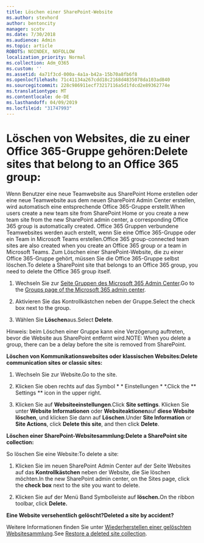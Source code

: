 ```yaml
---
title: Löschen einer SharePoint-Website
ms.author: stevhord
author: bentoncity
manager: scotv
ms.date: 7/30/2018
ms.audience: Admin
ms.topic: article
ROBOTS: NOINDEX, NOFOLLOW
localization_priority: Normal
ms.collection: Adm_O365
ms.custom: ''
ms.assetid: 4a71f3cd-000a-4a1a-b42a-15b70a8fb6f8
ms.openlocfilehash: 71c41134a267cdd18c2168d4835078da103ad840
ms.sourcegitcommit: 228c986911ecf73217116a5d1fdcd2e89362774e
ms.translationtype: MT
ms.contentlocale: de-DE
ms.lasthandoff: 04/09/2019
ms.locfileid: "31747993"
---
```

# <a name="delete-sites-that-belong-to-an-office-365-group"></a><span data-ttu-id="286fd-102">Löschen von Websites, die zu einer Office 365-Gruppe gehören:</span><span class="sxs-lookup"><span data-stu-id="286fd-102">Delete sites that belong to an Office 365 group:</span></span>

<span data-ttu-id="286fd-103">Wenn Benutzer eine neue Teamwebsite aus SharePoint Home erstellen oder eine neue Teamwebsite aus dem neuen SharePoint Admin Center erstellen, wird automatisch eine entsprechende Office 365-Gruppe erstellt.</span><span class="sxs-lookup"><span data-stu-id="286fd-103">When users create a new team site from SharePoint Home or you create a new team site from the new SharePoint admin center, a corresponding Office 365 group is automatically created.</span></span> <span data-ttu-id="286fd-104">Office 365 Gruppen verbundene Teamwebsites werden auch erstellt, wenn Sie eine Office 365-Gruppe oder ein Team in Microsoft Teams erstellen.</span><span class="sxs-lookup"><span data-stu-id="286fd-104">Office 365 group-connected team sites are also created when you create an Office 365 group or a team in Microsoft Teams.</span></span> <span data-ttu-id="286fd-105">Zum Löschen einer SharePoint-Website, die zu einer Office 365-Gruppe gehört, müssen Sie die Office 365-Gruppe selbst löschen.</span><span class="sxs-lookup"><span data-stu-id="286fd-105">To delete a SharePoint site that belongs to an Office 365 group, you need to delete the Office 365 group itself.</span></span> 
  
1. <span data-ttu-id="286fd-106">Wechseln Sie zur [Seite Gruppen des Microsoft 365 Admin Center](https://portal.office.com/adminportal/home#/groups).</span><span class="sxs-lookup"><span data-stu-id="286fd-106">Go to the [Groups page of the Microsoft 365 admin center](https://portal.office.com/adminportal/home#/groups).</span></span>
    
2. <span data-ttu-id="286fd-107">Aktivieren Sie das Kontrollkästchen neben der Gruppe.</span><span class="sxs-lookup"><span data-stu-id="286fd-107">Select the check box next to the group.</span></span>
    
3. <span data-ttu-id="286fd-108">Wählen Sie **Löschen**aus.</span><span class="sxs-lookup"><span data-stu-id="286fd-108">Select **Delete**.</span></span>
    
<span data-ttu-id="286fd-109">Hinweis: beim Löschen einer Gruppe kann eine Verzögerung auftreten, bevor die Website aus SharePoint entfernt wird.</span><span class="sxs-lookup"><span data-stu-id="286fd-109">NOTE: When you delete a group, there can be a delay before the site is removed from SharePoint.</span></span>
  
**<span data-ttu-id="286fd-110">Löschen von Kommunikationswebsites oder klassischen Websites:</span><span class="sxs-lookup"><span data-stu-id="286fd-110">Delete communication sites or classic sites:</span></span>**

1. <span data-ttu-id="286fd-111">Wechseln Sie zur Website.</span><span class="sxs-lookup"><span data-stu-id="286fd-111">Go to the site.</span></span>
  
2. <span data-ttu-id="286fd-112">Klicken Sie oben rechts auf das Symbol \* \* Einstellungen \* \*.</span><span class="sxs-lookup"><span data-stu-id="286fd-112">Click the \*\* Settings \*\* icon in the upper right.</span></span> 
  
3. <span data-ttu-id="286fd-113">Klicken Sie auf **Websiteeinstellungen**.</span><span class="sxs-lookup"><span data-stu-id="286fd-113">Click **Site settings**.</span></span> <span data-ttu-id="286fd-114">Klicken Sie unter **Website Informationen** oder **Websiteaktionen**auf **diese Website löschen**, und klicken Sie dann auf **Löschen**.</span><span class="sxs-lookup"><span data-stu-id="286fd-114">Under **Site Information** or **Site Actions**, click **Delete this site**, and then click **Delete**.</span></span>
  
**<span data-ttu-id="286fd-115">Löschen einer SharePoint-Websitesammlung:</span><span class="sxs-lookup"><span data-stu-id="286fd-115">Delete a SharePoint site collection:</span></span>**

<span data-ttu-id="286fd-116">So löschen Sie eine Website:</span><span class="sxs-lookup"><span data-stu-id="286fd-116">To delete a site:</span></span>
  
1. <span data-ttu-id="286fd-117">Klicken Sie im neuen SharePoint Admin Center auf der Seite Websites auf das **Kontrollkästchen** neben der Website, die Sie löschen möchten.</span><span class="sxs-lookup"><span data-stu-id="286fd-117">In the new SharePoint admin center, on the Sites page, click the **check box** next to the site you want to delete.</span></span> 
    
2. <span data-ttu-id="286fd-118">Klicken Sie auf der Menü Band Symbolleiste auf **löschen.**</span><span class="sxs-lookup"><span data-stu-id="286fd-118">On the ribbon toolbar, click **Delete.**</span></span>
    
**<span data-ttu-id="286fd-119">Eine Website versehentlich gelöscht?</span><span class="sxs-lookup"><span data-stu-id="286fd-119">Deleted a site by accident?</span></span>**

<span data-ttu-id="286fd-120">Weitere Informationen finden Sie unter [Wiederherstellen einer gelöschten Websitesammlung](https://go.microsoft.com/fwlink/?linkid=867660).</span><span class="sxs-lookup"><span data-stu-id="286fd-120">See [Restore a deleted site collection](https://go.microsoft.com/fwlink/?linkid=867660).</span></span>
  

